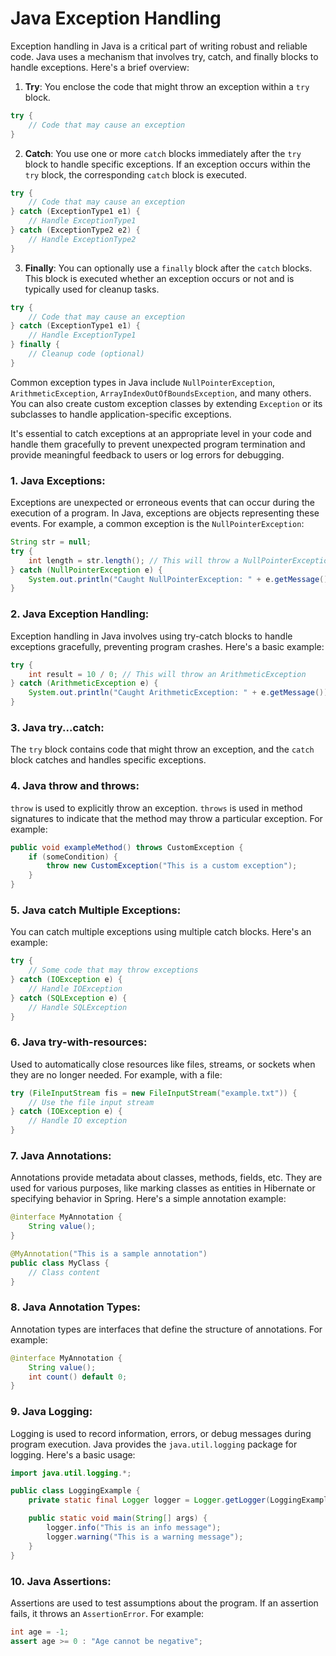 # Java Exception Handling

Exception handling in Java is a critical part of writing robust and reliable code. Java uses a mechanism that involves try, catch, and finally blocks to handle exceptions. Here's a brief overview:

1. **Try**: You enclose the code that might throw an exception within a `try` block.

```java
try {
    // Code that may cause an exception
} 
```

2. **Catch**: You use one or more `catch` blocks immediately after the `try` block to handle specific exceptions. If an exception occurs within the `try` block, the corresponding `catch` block is executed.

```java
try {
    // Code that may cause an exception
} catch (ExceptionType1 e1) {
    // Handle ExceptionType1
} catch (ExceptionType2 e2) {
    // Handle ExceptionType2
}
```

3. **Finally**: You can optionally use a `finally` block after the `catch` blocks. This block is executed whether an exception occurs or not and is typically used for cleanup tasks.

```java
try {
    // Code that may cause an exception
} catch (ExceptionType1 e1) {
    // Handle ExceptionType1
} finally {
    // Cleanup code (optional)
}
```

Common exception types in Java include `NullPointerException`, `ArithmeticException`, `ArrayIndexOutOfBoundsException`, and many others. You can also create custom exception classes by extending `Exception` or its subclasses to handle application-specific exceptions.

It's essential to catch exceptions at an appropriate level in your code and handle them gracefully to prevent unexpected program termination and provide meaningful feedback to users or log errors for debugging.



### 1. **Java Exceptions**:

Exceptions are unexpected or erroneous events that can occur during the execution of a program. In Java, exceptions are objects representing these events. For example, a common exception is the `NullPointerException`:

```java
String str = null;
try {
    int length = str.length(); // This will throw a NullPointerException
} catch (NullPointerException e) {
    System.out.println("Caught NullPointerException: " + e.getMessage());
}
```

### 2. **Java Exception Handling**:

Exception handling in Java involves using try-catch blocks to handle exceptions gracefully, preventing program crashes. Here's a basic example:

```java
try {
    int result = 10 / 0; // This will throw an ArithmeticException
} catch (ArithmeticException e) {
    System.out.println("Caught ArithmeticException: " + e.getMessage());
}
```

### 3. **Java try...catch**:

The `try` block contains code that might throw an exception, and the `catch` block catches and handles specific exceptions.

### 4. **Java throw and throws**:

`throw` is used to explicitly throw an exception. `throws` is used in method signatures to indicate that the method may throw a particular exception. For example:

```java
public void exampleMethod() throws CustomException {
    if (someCondition) {
        throw new CustomException("This is a custom exception");
    }
}
```

### 5. **Java catch Multiple Exceptions**:

You can catch multiple exceptions using multiple catch blocks. Here's an example:

```java
try {
    // Some code that may throw exceptions
} catch (IOException e) {
    // Handle IOException
} catch (SQLException e) {
    // Handle SQLException
}
```

### 6. **Java try-with-resources**:

Used to automatically close resources like files, streams, or sockets when they are no longer needed. For example, with a file:

```java
try (FileInputStream fis = new FileInputStream("example.txt")) {
    // Use the file input stream
} catch (IOException e) {
    // Handle IO exception
}
```

### 7. **Java Annotations**:

Annotations provide metadata about classes, methods, fields, etc. They are used for various purposes, like marking classes as entities in Hibernate or specifying behavior in Spring. Here's a simple annotation example:

```java
@interface MyAnnotation {
    String value();
}

@MyAnnotation("This is a sample annotation")
public class MyClass {
    // Class content
}
```

### 8. **Java Annotation Types**:

Annotation types are interfaces that define the structure of annotations. For example:

```java
@interface MyAnnotation {
    String value();
    int count() default 0;
}
```

### 9. **Java Logging**:

Logging is used to record information, errors, or debug messages during program execution. Java provides the `java.util.logging` package for logging. Here's a basic usage:

```java
import java.util.logging.*;

public class LoggingExample {
    private static final Logger logger = Logger.getLogger(LoggingExample.class.getName());

    public static void main(String[] args) {
        logger.info("This is an info message");
        logger.warning("This is a warning message");
    }
}
```

### 10. **Java Assertions**:

Assertions are used to test assumptions about the program. If an assertion fails, it throws an `AssertionError`. For example:

```java
int age = -1;
assert age >= 0 : "Age cannot be negative";
```
